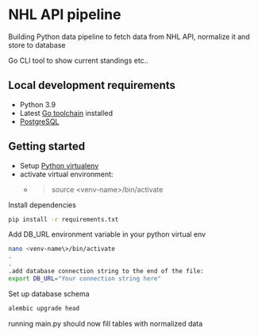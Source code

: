 # NHL API pipeline

Building Python data pipeline to fetch data from NHL API, normalize it and store to database

Go CLI tool to show current standings etc..

## Local development requirements

- Python 3.9 
- Latest [Go toolchain](https://golang.org/dl/) installed
- [PostgreSQL](https://www.postgresql.org/download/)

## Getting started
- Setup [Python virtualenv](https://pypi.org/project/virtualenv/)
- activate virtual environment:
    -  > source \<venv-name\>/bin/activate

Install dependencies 
```bash
pip install -r requirements.txt
```

Add DB_URL environment variable in your python virtual env
```bash
nano <venv-name\>/bin/activate
.
.
.add database connection string to the end of the file:
export DB_URL="Your connection string here"
```

Set up database schema
```bash
alembic upgrade head
```

running main.py should now fill tables with normalized data
